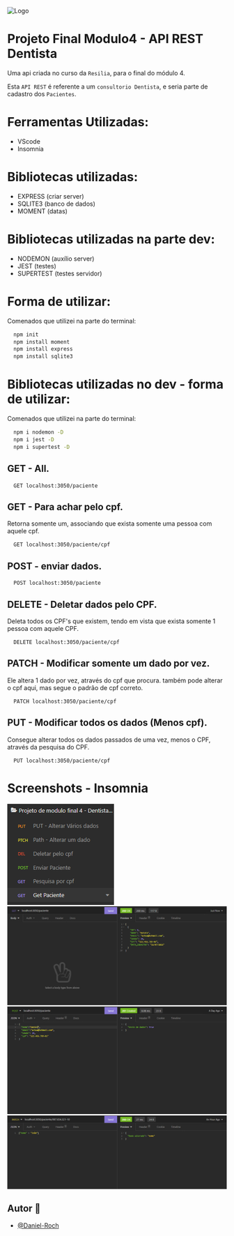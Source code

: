 ![Logo](https://static.wixstatic.com/media/af86ec_5850213055aa4ae8a4ecd4195d65d08d~mv2.png/v1/fill/w_154,h_22,al_c,q_85,usm_0.66_1.00_0.01/logo.webp)

# Projeto Final Modulo4 - API REST Dentista

Uma api criada no curso da `Resilia`, para o final do módulo 4.

Esta `API REST` é referente a um `consultorio Dentista`, e seria parte de cadastro dos `Pacientes`.

# Ferramentas Utilizadas:

- VScode
- Insomnia


# Bibliotecas utilizadas:

- EXPRESS (criar server)
- SQLITE3 (banco de dados)
- MOMENT (datas)

# Bibliotecas utilizadas na parte dev:

- NODEMON (auxílio server)
- JEST (testes)
- SUPERTEST (testes servidor)

# Forma de utilizar:

Comenados que utilizei na parte do terminal:

```bash
  npm init
  npm install moment
  npm install express
  npm install sqlite3
```

# Bibliotecas utilizadas no dev - forma de utilizar:

Comenados que utilizei na parte do terminal:

```bash
  npm i nodemon -D
  npm i jest -D
  npm i supertest -D
```

## GET - All.

```http
  GET localhost:3050/paciente
```

## GET - Para achar pelo cpf.

Retorna somente um, associando que exista somente uma pessoa com aquele cpf.

```http
  GET localhost:3050/paciente/cpf
```

## POST - enviar dados.

```http
  POST localhost:3050/paciente
```

## DELETE - Deletar dados pelo CPF.

Deleta todos os CPF's que existem, tendo em vista que exista somente 1 pessoa com aquele CPF.

```http
  DELETE localhost:3050/paciente/cpf
```

## PATCH - Modificar somente um dado por vez.

Ele altera 1 dado por vez, através do cpf que procura. também pode alterar o cpf aqui, mas segue o padrão de cpf correto.

```http
  PATCH localhost:3050/paciente/cpf
```

## PUT - Modificar todos os dados (Menos cpf).

Consegue alterar todos os dados passados de uma vez, menos o CPF, através da pesquisa do CPF.

```http
  PUT localhost:3050/paciente/cpf
```

# Screenshots - Insomnia

![App Screenshot](/img-Insomnia/Inso-1.PNG)
![App Screenshot](/img-Insomnia/Inso-2.PNG)
![App Screenshot](/img-Insomnia/Inso-3.PNG)
![App Screenshot](/img-Insomnia/Inso-4.PNG)

## Autor 👋

- [@Daniel-Roch](https://github.com/Daniel-Roch)


